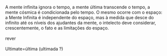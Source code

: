 ﻿A mente infinita ignora o tempo, a mente última transcende o tempo, a mente cósmica é condicionada pelo tempo. O mesmo ocorre com o espaço: a Mente Infinita é independente do espaço, mas à medida que desce do infinito até os níveis dos ajudantes da mente, o intelecto deve considerar, crescentemente, o fato e as limitações do espaço.<BR><BR>rever<BR><BR>Ultimate=última (ultimada ?)